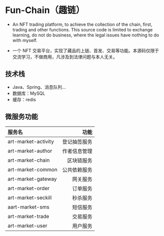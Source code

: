 # Fun-Chain（趣链）

* An NFT trading platform, to achieve the collection of the chain, first, trading and other functions. This source code is limited to exchange learning, do not do business, where the legal issues have nothing to do with myself.

* 一个 NFT 交易平台，实现了藏品的上链、首发、交易等功能。本源码仅限于交流学习，不做商用，凡涉及到法律问题与本人无关。

## 技术栈
* Java、Spring、消息队列...
* 数据库：MySQL
* 缓存：redis

## 微服务功能
|  服务名  | 功能 |
| :----- | -------: |
| art-market-activity  | 登记抽签服务 |
| art-market-author   | 作者信息管理 |
| art-market-chain   | 区块链服务 |
| art-market-common   | 公共依赖服务 |
| art-market-gateway   | 网关服务 |
| art-market-order   | 订单服务 |
| art-market-seckill  | 秒杀服务 |
| aart-market-sms   | 短信服务 |
| art-market-trade   | 交易服务 |
| art-market-user   | 用户服务 |

